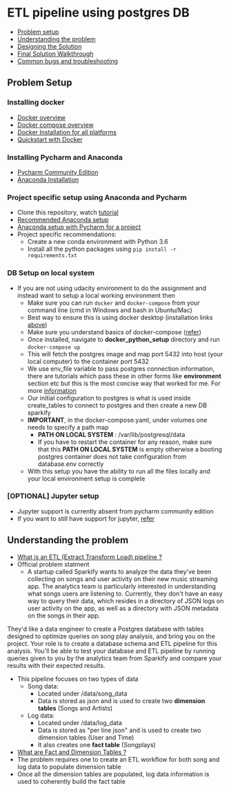 # ETL pipeline using postgres DB

* [Problem setup](#problem-setup)
* [Understanding the problem](#understanding-the-problem)
* [Designing the Solution](#solutoin-design)
* [Final Solution Walkthrough](#final-solution-walkthrough)
* [Common bugs and troubleshooting](#common-bugs)


## Problem Setup

### Installing docker
* [Docker overview](https://docs.docker.com/get-started/overview/)
* [Docker compose overview](https://docs.docker.com/compose/)
* [Docker Installation for all platforms](https://docs.docker.com/get-docker/)
* [Quickstart with Docker](https://docs.docker.com/get-started/)

### Installing Pycharm and Anaconda
* [Pycharm Community Edition](https://www.jetbrains.com/pycharm/download/)
* [Anaconda Installation](https://docs.anaconda.com/anaconda/install/)

### Project specific setup using Anaconda and Pycharm
* Clone this repository, watch [tutorial](https://blog.jetbrains.com/idea/2020/10/clone-a-project-from-github/)
* [Recommended Anaconda setup](https://docs.conda.io/projects/conda/en/latest/user-guide/getting-started.html)
* [Anaconda setup with Pycharm for a project](https://docs.anaconda.com/anaconda/user-guide/tasks/pycharm/)
* Project specific recommendations:
  * Create a new conda environment with Python 3.6
  * Install all the python packages using `pip install -r requirements.txt`

### DB Setup on local system
* If you are not using udacity environment to do the assignment and instead want to setup a local working environment then
  * Make sure you can run `docker` and `docker-compose` from your command line (cmd in Windows and bash in Ubuntu/Mac)
  * Best way to ensure this is using docker desktop (installation links [above](#installing-docker))
  * Make sure you understand basics of docker-compose ([refer](#installing-docker))
  * Once installed, navigate to **docker_python_setup** directory and run `docker-compose up`
  * This will fetch the postgres image and map port 5432 into host (your local computer) to the container port 5432
  * We use env_file variable to pass postgres connection information, there are tutorials which pass these in other forms like **environment** section etc
  but this is the most concise way that worked for me. For more [information](https://hub.docker.com/_/postgres)
  * Our initial configuration to postgres is what is used inside create_tables to connect to postgres and then create a new DB sparkify
  * **IMPORTANT**, in the docker-compose.yaml, under volumes one needs to specify a path map
    * **PATH ON LOCAL SYSTEM** : /var/lib/postgresql/data
    * If you have to restart the container for any reason, make sure that this **PATH ON LOCAL SYSTEM** is empty
    otherwise a booting postgres container does not take configuration from database.env correctly
  * With this setup you have the ability to run all the files locally and your local environment setup is complete


### [OPTIONAL] Jupyter setup
* Jupyter support is currently absent from pycharm community edition
* If you want to still have support for jupyter, [refer](https://stackoverflow.com/questions/55788675/-2019-1-ce-no-option-to-create-edit-jupyter-notebook-ipynb-files)

## Understanding the problem
* [What is an ETL (Extract Transform Load) pipeline ?](https://www.snowflake.com/guides/etl-pipeline)
* Official problem statment
  * A startup called Sparkify wants to analyze the data they've been collecting on songs 
  and user activity on their new music streaming app. The analytics team is particularly interested in 
  understanding what songs users are listening to. Currently, they don't have an easy way to query their data, which resides in a directory of JSON logs on user activity on the app, as well as a directory with JSON metadata on the songs in their app.

They'd like a data engineer to create a Postgres database with tables designed to optimize queries on song play analysis, and bring you on the project. Your role is to create a database schema and ETL pipeline for this analysis. You'll be able to test your database and ETL pipeline by running queries given to you by the analytics team from Sparkify and compare your results with their expected results.


* This pipeline focuses on two types of data
  * Song data: 
    * Located under /data/song_data
    * Data is stored as json and is used to create two **dimension tables** (Songs and Artists)
  * Log data:
    * Located under /data/log_data
    * Data is stored as "per line json" and is used to create two dimension tables (User and Time)
    * It also creates one **fact table** (Songplays)
* [What are Fact and Dimension Tables ?](https://docs.microsoft.com/en-us/power-bi/guidance/star-schema)
* The problem requires one to create an ETL workflow for both song and log data to populate dimension table
* Once all the dimension tables are populated, log data information is used to coherently build the fact table
